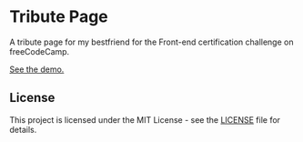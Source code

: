 # Tribute Page

A tribute page for my bestfriend for the Front-end certification challenge on freeCodeCamp.

[See the demo.](https://isotopeee.github.io/tribute-page/)

## License

This project is licensed under the MIT License - see the [LICENSE](LICENSE) file for details.
